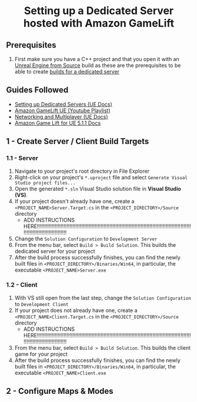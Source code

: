 <h1 align = "center"> Setting up a Dedicated Server hosted with Amazon GameLift </h1>

## Prerequisites
1. First make sure you have a C++ project and that you open it with an [Unreal Engine from Source]() build as these are the prerequisites to be able to create [builds for a dedicated server](https://docs.unrealengine.com/5.1/en-US/setting-up-dedicated-servers-in-unreal-engine/#tutorial)

## Guides Followed
- [Setting up Dedicated Servers (UE Docs)](https://docs.unrealengine.com/5.1/en-US/setting-up-dedicated-servers-in-unreal-engine/)
- [Amazon GameLift UE (Youtube Playlist)](https://www.youtube.com/watch?v=3_iBuko39JA&list=PLuGWzrvNze7LEn4db8h3Jl325-asqqgP2&index=1&pp=iAQB)
- [Networking and Multiplayer (UE Docs)](https://docs.unrealengine.com/5.1/en-US/networking-and-multiplayer-in-unreal-engine/)
- [Amazon Game Lift for UE 5.1.1 Docs](https://docs.aws.amazon.com/gamelift/latest/developerguide/integration-engines-setup-unreal.html)

## 1 - Create Server / Client Build Targets
### 1.1 - Server
1. Navigate to your project's root directory in File Explorer
2. Right-click on your project's `*.uproject` file and select `Generate Visual Studio project files...`
3. Open the generated `*.sln` Visual Studio solution file in **Visual Studio (VS)**. 
4. If your project doesn't already have one, create a `<PROJECT_NAME>Server.Target.cs` in the `<PROJECT_DIRECTORY>/Source` directory
    - ADD INSTRUCTIONS HERE!!!!!!!!!!!!!!!!!!!!!!!!!!!!!!!!!!!!!!!!!!!!!!!!!!!!!!!!!!!!!!!!!!!!!!!!!!!!!!!!!!!!!!!!!!!!!!!!!!!!!!!!!!!!!!!!!!!!!!!!!!!!!!!!!!!!!
5. Change the `Solution Configuration` to `Development Server`
6. From the menu bar, select `Build > Build Solution`. This builds the dedicated server for your project
7. After the build process successfully finishes, you can find the newly built files in `<PROJECT_DIRECTORY>/Binaries/Win64`, in particular, the executable `<PROJECT_NAME>Server.exe`
### 1.2 - Client
1. With VS still open from the last step, change the `Solution Configuration` to `Development Client`
2. If your project does not already have one, create a `<PROJECT_NAME>Client.Target.cs` in the `<PROJECT_DIRECTORY>/Source` directory
    - ADD INSTRUCTIONS HERE!!!!!!!!!!!!!!!!!!!!!!!!!!!!!!!!!!!!!!!!!!!!!!!!!!!!!!!!!!!!!!!!!!!!!!!!!!!!!!!!!!!!!!!!!!!!!!!!!!!!!!!!!!!!!!!!!!!!!!!!!!!!!!!!!!!!!
3. From the menu bar, select `Build > Build Solution`. This builds the client game for your project
4. After the build process successfully finishes, you can find the newly built files in `<PROJECT_DIRECTORY>/Binaries/Win64`, in particular, the executable `<PROJECT_NAME>Client.exe`
## 2 - Configure Maps & Modes 